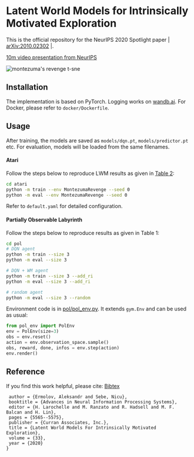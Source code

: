 
# Latent World Models for Intrinsically Motivated Exploration
This is the official repository for the NeurIPS 2020 Spotlight paper | [arXiv:2010.02302](https://arxiv.org/abs/2010.02302) |.

[10m video presentation from NeurIPS](https://slideslive.com/38937965/latent-world-models-for-intrinsically-motivated-exploration)

![montezuma's revenge t-sne](https://raw.githubusercontent.com/tongbao520/lwm-explorer/master/montezuma.png)

## Installation
The implementation is based on PyTorch. Logging works on [wandb.ai](https://wandb.ai/). For Docker, please refer to `docker/Dockerfile`.

## Usage
After training, the models are saved as `models/dqn.pt`, `models/predictor.pt` etc. For evaluation, models will be loaded from the same filenames.

#### Atari
Follow the steps below to reproduce LWM results as given in [Table 2](https://arxiv.org/abs/2010.02302):
```sh
cd atari
python -m train --env MontezumaRevenge --seed 0
python -m eval --env MontezumaRevenge --seed 0
```
Refer to `default.yaml` for detailed configuration.

#### Partially Observable Labyrinth
Follow the steps below to reproduce results as given in Table 1:
```sh
cd pol
# DQN agent
python -m train --size 3
python -m eval --size 3

# DQN + WM agent
python -m train --size 3 --add_ri
python -m eval --size 3 --add_ri

# random agent
python -m eval --size 3 --random
```

Environment code is in [pol/pol_env.py](https://github.com/tongbao520/lwm-explorer/blob/master/pol/pol_env.py). It extends `gym.Env` and can be used as usual:

```python
from pol_env import PolEnv
env = PolEnv(size=3)
obs = env.reset()
action = env.observation_space.sample()
obs, reward, done, infos = env.step(action)
env.render()
```

## Reference
If you find this work helpful, please cite: [Bibtex](https://arxiv.org/abs/2010.02302v2)

```@inproceedings{LWM,
 author = {Ermolov, Aleksandr and Sebe, Nicu},
 booktitle = {Advances in Neural Information Processing Systems},
 editor = {H. Larochelle and M. Ranzato and R. Hadsell and M. F. Balcan and H. Lin},
 pages = {5565--5575},
 publisher = {Curran Associates, Inc.},
 title = {Latent World Models For Intrinsically Motivated Exploration},
 volume = {33},
 year = {2020}
}
```